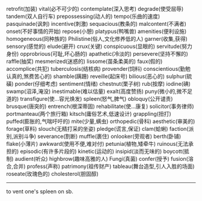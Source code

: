 retrofit\(加装\) vital\(必不可少的\) contemplate\(深入思考\) degrade\(使受屈辱\) tandem\(双人自行车\) prepossessing\(动人的\) tempo\(乐曲的速度\) pasquinade\(讽刺\) incentive\(刺激\) sequacious\(教条的\) malcontent\(不满者\) onset\(不好事情的开始\) repose\(小憩\) platypus\(鸭嘴兽\) amenities\(便利设施\) homogeneous\(同种族的\) Philistine\(俗人,文化修养低的人\) garner\(收集,获得\) sensory\(感觉的\) elude\(避开\) crux\(关键\) conspicuous\(显眼的\) servitude\(努力身份\) opprobrious\(可耻,坏心肠的\) apathetic\(冷淡的\) persevere\(坚持不懈的\) raffle\(抽奖\) mesmerized\(迷惑的\) lissome\(苗条柔美的\) faux\(假的\) accomplice\(共犯\) tuberculosis\(结核病\) provender\(饲料\) conscientious\(勤勉认真的,煞费苦心的\) shamble\(蹒跚\) reveille\(起床号\) bilious\(恶心的\) sulphur\(硫磺\) ponder\(仔细考虑\) sentiment\(情绪\) chestnut\(栗子树\) rub\(按摩\) iodine\(碘\) swamp\(沼泽,淹没\) inestimable\(难以估量\) exalt\(高度赞扬\) puny\(微小的,微不足道的\) transfigure\(使...容光焕发\) spleen\(怒气,脾气\) obloquy\(公开谴责\) brusque\(唐突的\) entrench\(根深蒂固\) rehabilitate\(使...康复\) solicitor\(事务律师\) portmanteau\(两个旅行箱\) kitsch\(庸俗艺术,低速设计\) grappling\(扭打\) puffed\(膨胀的,气喘吁吁的\) mite\(少量,螨虫\) orthopedic\(骨科\) aesthetic\(审美的\) forage\(草料\) slouch\(无精打采的坐姿\)  pledge\(谎言,保证\) clam\(蛤蜊\) faction\(派别,派别斗争\) severance\(割断\) muffle\(裹住\) onlooker\(旁观者\) berth\(卧铺\) flake\(小薄片\) awkward\(使用不便,难对付\) petunia\(植物,矮牵牛\) ruinous\(无法承担的\) episodic\(有许多片段的\) kinetic\(运动的\) insipid\(淡而无味的\) boycott\(抵制\)  audient\(听众\) highbrow\(趣味高雅的人\) Fungi\(真菌\) confer\(授予\) fusion\(溶合,合并\)  profess\(声称\) patrimony\(祖传财产\) tableau\(舞台造型,引人入胜的场面\) roseate\(玫瑰色的\) cholesterol\(胆固醇\)  


-----------  

to vent one's spleen on sb.  
